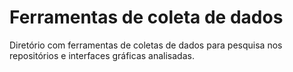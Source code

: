 # Ferramentas de coleta de dados

Diretório com ferramentas de coletas de dados para pesquisa nos repositórios e interfaces gráficas analisadas.